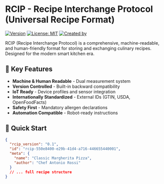 # RCIP - Recipe Interchange Protocol (Universal Recipe Format)

[![Version](https://img.shields.io/badge/RCIP-v0.1-blue.svg)]()
[![License: MIT](https://img.shields.io/badge/License-MIT-yellow.svg)](https://opensource.org/licenses/MIT)
[![Created by](https://img.shields.io/badge/Created%20by-Alexey%20Kozlov-green.svg)]()

RCIP (Recipe Interchange Protocol) is a comprehensive, machine-readable, and human-friendly format for storing and exchanging culinary recipes. Designed for the modern smart kitchen era.

## 🎯 Key Features

- **Machine & Human Readable** - Dual measurement system
- **Version Controlled** - Built-in backward compatibility
- **IoT Ready** - Device profiles and sensor integration
- **Internationally Standardized** - External IDs (GTIN, USDA, OpenFoodFacts)
- **Safety First** - Mandatory allergen declarations
- **Automation Compatible** - Robot-ready instructions

## 🚀 Quick Start
```json
{
  "rcip_version": "0.1",
  "id": "rcip-550e8400-e29b-41d4-a716-446655440001",
  "meta": {
    "name": "Classic Margherita Pizza",
    "author": "Chef Antonio Rossi"
  }
  // ... full recipe structure
}
